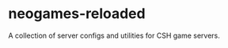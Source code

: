 neogames-reloaded
=================

A collection of server configs and utilities for CSH game servers.
